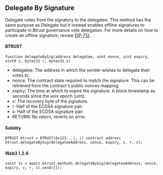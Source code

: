 Delegate By Signature
---------------------

Delegate votes from the signatory to the delegatee. This method has the same purpose as Delegate but it instead enables offline signatures to participate in Btrust governance vote delegation. For more details on how to create an offline signature, review [EIP-712](https://eips.ethereum.org/EIPS/eip-712).

#### BTRUST

```
function delegateBySig(address delegatee, uint nonce, uint expiry, uint8 v, bytes32 r, bytes32 s)
```

-   delegatee: The address in which the sender wishes to delegate their votes to.
-   nonce: The contract state required to match the signature. This can be retrieved from the contract's public nonces mapping.
-   expiry: The time at which to expire the signature. A block timestamp as seconds since the unix epoch (uint).
-   v: The recovery byte of the signature.
-   r: Half of the ECDSA signature pair.
-   s: Half of the ECDSA signature pair.
-   RETURN: No return, reverts on error.

#### Solidity

```
BTRUST btrust = BTRUST(0x123...); // contract address
btrust.delegateBySig(delegateeAddress, nonce, expiry, v, r, s);
```

#### Web3 1.2.6

```
const tx = await btrust.methods.delegateBySig(delegateeAddress, nonce, expiry, v, r, s).send({});
```